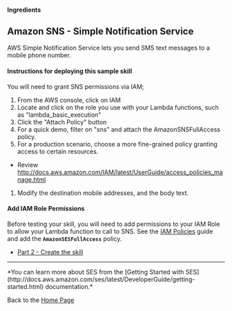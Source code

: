 #### Ingredients
## Amazon SNS - Simple Notification Service <a id="title"></a>

AWS Simple Notification Service lets you send SMS text messages to a mobile phone number.


#### Instructions for deploying this sample skill

You will need to grant SNS permissions via IAM;
1. From the AWS console, click on IAM
1. Locate and click on the role you use with your Lambda functions, such as "lambda_basic_execution"
1. Click the "Attach Policy" button
1. For a quick demo, filter on "sns" and attach the AmazonSNSFullAccess policy.
1. For a production scenario, choose a more fine-grained policy granting access to certain resources.
 *    Review http://docs.aws.amazon.com/IAM/latest/UserGuide/access_policies_manage.html
1. Modify the destination mobile addresses, and the body text.



#### Add IAM Role Permissions
Before testing your skill, you will need to add permissions to your IAM Role to allow your Lambda function to call to SNS.  See the [IAM Policies](../IAM_POLICIES.md) guide and add the  **```AmazonSESFullAccess```** policy.


 * [Part 2 - Create the skill](./PAGE2.md#title)


<hr />
 *You can learn more about SES from the [Getting Started with SES](http://docs.aws.amazon.com/ses/latest/DeveloperGuide/getting-started.html) documentation.*

Back to the [Home Page](../../README.md#title)

